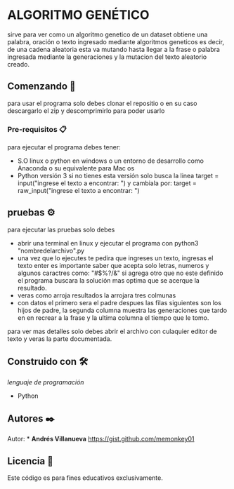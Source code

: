 #   ALGORITMO GENÉTICO
 sirve para ver como un algoritmo genetico de un dataset obtiene una palabra, oración o texto ingresado mediante algoritmos geneticos 
 es decir, de una cadena aleatoria esta va mutando hasta llegar a la frase o palabra ingresada mediante la generaciones y la mutacion 
 del texto aleatorio creado.
 ## Comenzando 🚀
 para usar el programa solo debes clonar el repositio o en su caso descargarlo el zip y descomprimirlo para poder usarlo
 
 ### Pre-requisitos 📋
 para ejecutar el programa debes tener:
 * S.O linux o python en windows o un entorno de desarrollo como Anaconda o su equivalente para Mac os 
 * Python versión 3 si no tienes esta versión solo busca la linea 
      target = input("ingrese el texto a encontrar:  ") y cambiala por:
      target = raw_input("ingrese el texto a encontrar:  ")
      
## pruebas ⚙️
para ejecutar las pruebas solo debes 
* abrir una terminal en linux y ejecutar el programa con python3 "nombredelarchivo".py
* una vez que lo ejecutes te pedira que ingreses un texto, ingresas el texto enter
es importante saber que acepta solo letras, numeros y algunos caractres como: "#$%?/&" si agrega otro que no este definido el programa 
buscara la solución mas optima que se acerque la resultado.
* veras como arroja resultados la arrojara tres colmunas
* con datos el primero sera el padre despues las filas siguientes son los hijos de padre, la segunda columna muestra las generaciones que tardo en en recrear a la frase y la ultima columna el tiempo que le tomo.


para ver mas detalles solo debes abrir el archivo con culaquier editor de texto y veras la parte documentada.
## Construido con 🛠️

_lenguaje de programación_

* Python




## Autores ✒️
Autor: * **Andrés Villanueva**
https://gist.github.com/memonkey01

## Licencia 📄
Este código es para fines educativos exclusivamente.
